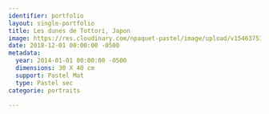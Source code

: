 ```yaml
---
identifier: portfolio
layout: single-portfolio
title: Les dunes de Tottori, Japon
image: https://res.cloudinary.com/npaquet-pastel/image/upload/v1546375373/Les-dunes-de-Tottori-Japon-pastel-30-x-40-cm-2014.jpg
date: 2018-12-01 00:00:00 -0500
metadata:
  year: 2014-01-01 00:00:00 -0500
  dimensions: 30 X 40 cm
  support: Pastel Mat
  type: Pastel sec
categorie: portraits

---
```

